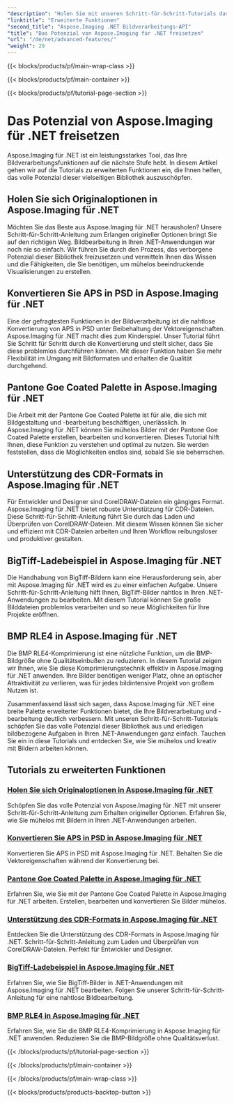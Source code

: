 ```yaml
---
"description": "Holen Sie mit unseren Schritt-für-Schritt-Tutorials das Beste aus Aspose.Imaging für .NET heraus. Erfahren Sie, wie Sie originelle Optionen freischalten und mühelos mit Bildern arbeiten."
"linktitle": "Erweiterte Funktionen"
"second_title": "Aspose.Imaging .NET Bildverarbeitungs-API"
"title": "Das Potenzial von Aspose.Imaging für .NET freisetzen"
"url": "/de/net/advanced-features/"
"weight": 29
---
```


{{< blocks/products/pf/main-wrap-class >}}

{{< blocks/products/pf/main-container >}}

{{< blocks/products/pf/tutorial-page-section >}}

# Das Potenzial von Aspose.Imaging für .NET freisetzen


Aspose.Imaging für .NET ist ein leistungsstarkes Tool, das Ihre Bildverarbeitungsfunktionen auf die nächste Stufe hebt. In diesem Artikel gehen wir auf die Tutorials zu erweiterten Funktionen ein, die Ihnen helfen, das volle Potenzial dieser vielseitigen Bibliothek auszuschöpfen.

## Holen Sie sich Originaloptionen in Aspose.Imaging für .NET

Möchten Sie das Beste aus Aspose.Imaging für .NET herausholen? Unsere Schritt-für-Schritt-Anleitung zum Erlangen origineller Optionen bringt Sie auf den richtigen Weg. Bildbearbeitung in Ihren .NET-Anwendungen war noch nie so einfach. Wir führen Sie durch den Prozess, das verborgene Potenzial dieser Bibliothek freizusetzen und vermitteln Ihnen das Wissen und die Fähigkeiten, die Sie benötigen, um mühelos beeindruckende Visualisierungen zu erstellen.

## Konvertieren Sie APS in PSD in Aspose.Imaging für .NET

Eine der gefragtesten Funktionen in der Bildverarbeitung ist die nahtlose Konvertierung von APS in PSD unter Beibehaltung der Vektoreigenschaften. Aspose.Imaging für .NET macht dies zum Kinderspiel. Unser Tutorial führt Sie Schritt für Schritt durch die Konvertierung und stellt sicher, dass Sie diese problemlos durchführen können. Mit dieser Funktion haben Sie mehr Flexibilität im Umgang mit Bildformaten und erhalten die Qualität durchgehend.

## Pantone Goe Coated Palette in Aspose.Imaging für .NET

Die Arbeit mit der Pantone Goe Coated Palette ist für alle, die sich mit Bildgestaltung und -bearbeitung beschäftigen, unerlässlich. In Aspose.Imaging für .NET können Sie mühelos Bilder mit der Pantone Goe Coated Palette erstellen, bearbeiten und konvertieren. Dieses Tutorial hilft Ihnen, diese Funktion zu verstehen und optimal zu nutzen. Sie werden feststellen, dass die Möglichkeiten endlos sind, sobald Sie sie beherrschen.

## Unterstützung des CDR-Formats in Aspose.Imaging für .NET

Für Entwickler und Designer sind CorelDRAW-Dateien ein gängiges Format. Aspose.Imaging für .NET bietet robuste Unterstützung für CDR-Dateien. Diese Schritt-für-Schritt-Anleitung führt Sie durch das Laden und Überprüfen von CorelDRAW-Dateien. Mit diesem Wissen können Sie sicher und effizient mit CDR-Dateien arbeiten und Ihren Workflow reibungsloser und produktiver gestalten.

## BigTiff-Ladebeispiel in Aspose.Imaging für .NET

Die Handhabung von BigTiff-Bildern kann eine Herausforderung sein, aber mit Aspose.Imaging für .NET wird es zu einer einfachen Aufgabe. Unsere Schritt-für-Schritt-Anleitung hilft Ihnen, BigTiff-Bilder nahtlos in Ihren .NET-Anwendungen zu bearbeiten. Mit diesem Tutorial können Sie große Bilddateien problemlos verarbeiten und so neue Möglichkeiten für Ihre Projekte eröffnen.

## BMP RLE4 in Aspose.Imaging für .NET

Die BMP RLE4-Komprimierung ist eine nützliche Funktion, um die BMP-Bildgröße ohne Qualitätseinbußen zu reduzieren. In diesem Tutorial zeigen wir Ihnen, wie Sie diese Komprimierungstechnik effektiv in Aspose.Imaging für .NET anwenden. Ihre Bilder benötigen weniger Platz, ohne an optischer Attraktivität zu verlieren, was für jedes bildintensive Projekt von großem Nutzen ist.

Zusammenfassend lässt sich sagen, dass Aspose.Imaging für .NET eine breite Palette erweiterter Funktionen bietet, die Ihre Bildverarbeitung und -bearbeitung deutlich verbessern. Mit unseren Schritt-für-Schritt-Tutorials schöpfen Sie das volle Potenzial dieser Bibliothek aus und erledigen bildbezogene Aufgaben in Ihren .NET-Anwendungen ganz einfach. Tauchen Sie ein in diese Tutorials und entdecken Sie, wie Sie mühelos und kreativ mit Bildern arbeiten können.
## Tutorials zu erweiterten Funktionen
### [Holen Sie sich Originaloptionen in Aspose.Imaging für .NET](./get-original-options/)
Schöpfen Sie das volle Potenzial von Aspose.Imaging für .NET mit unserer Schritt-für-Schritt-Anleitung zum Erhalten origineller Optionen. Erfahren Sie, wie Sie mühelos mit Bildern in Ihren .NET-Anwendungen arbeiten.
### [Konvertieren Sie APS in PSD in Aspose.Imaging für .NET](./convert-aps-to-psd/)
Konvertieren Sie APS in PSD mit Aspose.Imaging für .NET. Behalten Sie die Vektoreigenschaften während der Konvertierung bei.
### [Pantone Goe Coated Palette in Aspose.Imaging für .NET](./pantone-goe-coated-palette/)
Erfahren Sie, wie Sie mit der Pantone Goe Coated Palette in Aspose.Imaging für .NET arbeiten. Erstellen, bearbeiten und konvertieren Sie Bilder mühelos.
### [Unterstützung des CDR-Formats in Aspose.Imaging für .NET](./support-of-cdr-format/)
Entdecken Sie die Unterstützung des CDR-Formats in Aspose.Imaging für .NET. Schritt-für-Schritt-Anleitung zum Laden und Überprüfen von CorelDRAW-Dateien. Perfekt für Entwickler und Designer.
### [BigTiff-Ladebeispiel in Aspose.Imaging für .NET](./bigtiff-load-example/)
Erfahren Sie, wie Sie BigTiff-Bilder in .NET-Anwendungen mit Aspose.Imaging für .NET bearbeiten. Folgen Sie unserer Schritt-für-Schritt-Anleitung für eine nahtlose Bildbearbeitung.
### [BMP RLE4 in Aspose.Imaging für .NET](./bmp-rle4/)
Erfahren Sie, wie Sie die BMP RLE4-Komprimierung in Aspose.Imaging für .NET anwenden. Reduzieren Sie die BMP-Bildgröße ohne Qualitätsverlust.

{{< /blocks/products/pf/tutorial-page-section >}}

{{< /blocks/products/pf/main-container >}}

{{< /blocks/products/pf/main-wrap-class >}}

{{< blocks/products/products-backtop-button >}}